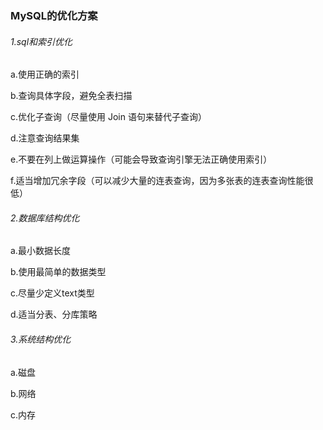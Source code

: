 ###                           MySQL的优化方案

###### 1.sql和索引优化

a.使用正确的索引

b.查询具体字段，避免全表扫描

c.优化子查询（尽量使用 Join 语句来替代子查询）

d.注意查询结果集

e.不要在列上做运算操作（可能会导致查询引擎无法正确使用索引）

f.适当增加冗余字段（可以减少大量的连表查询，因为多张表的连表查询性能很低）

###### 2.数据库结构优化

a.最小数据长度

b.使用最简单的数据类型

c.尽量少定义text类型

d.适当分表、分库策略

###### 3.系统结构优化

a.磁盘

b.网络

c.内存

